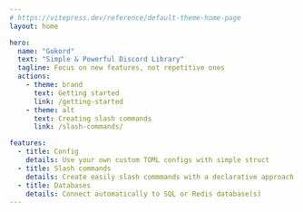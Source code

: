 ```yaml
---
# https://vitepress.dev/reference/default-theme-home-page
layout: home

hero:
  name: "Gokord"
  text: "Simple & Powerful Discord Library"
  tagline: Focus on new features, not repetitive ones
  actions:
    - theme: brand
      text: Getting started 
      link: /getting-started
    - theme: alt
      text: Creating slash commands
      link: /slash-commands/

features:
  - title: Config
    details: Use your own custom TOML configs with simple struct
  - title: Slash commands
    details: Create easily slash commmands with a declarative approach
  - title: Databases
    details: Connect automatically to SQL or Redis database(s)
---
```


